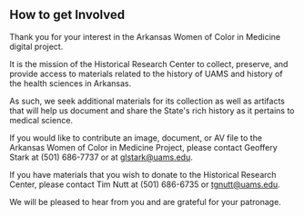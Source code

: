 


## How to get Involved

Thank you for your interest in the Arkansas Women of Color in Medicine digital project.

It is the mission of the Historical Research Center to collect, preserve, and provide access to materials related to the history of UAMS and history of the health sciences in Arkansas.

As such, we seek additional materials for its collection as well as artifacts that will help us document and share the State's rich history as it pertains to medical science.

If you would like to contribute an image, document, or AV file to the Arkansas Women of Color in Medicine Project, please contact Geoffery Stark at (501) 686-7737 or at glstark@uams.edu.

If you have materials that you wish to donate to the Historical Research Center, please contact Tim Nutt at (501) 686-6735 or tgnutt@uams.edu.

We will be pleased to hear from you and are grateful for your patronage.

